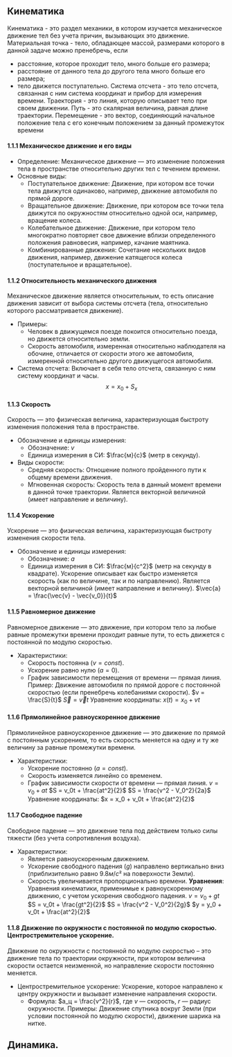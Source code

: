 ## Кинематика 
Кинематика - это раздел механики, в котором изучается механическое движение тел без учета причин, вызывающих это движение. 
Материальная точка - тело, обладающее массой, размерами которого в данной задаче можно пренебречь, если
- расстояние, которое проходит тело, много больше его размера;
- расстояние от данного тела до другого тела много больше его размера;
- тело движется поступательно.
Система отсчета - это тело отсчета, связанная с ним система координат и прибор для измерения времени. Траектория - это линия, которую описывает тело при своем движении. 
Путь - это скалярная величина, равная длине траектории. 
Перемещение - это вектор, соединяющий начальное положение тела с его конечным положением за данный промежуток времени
#### 1.1.1 Механическое движение  и его виды
- Определение: Механическое движение — это изменение положения тела в пространстве относительно других тел с течением времени.
- Основные виды:
    *   Поступательное движение: Движение, при котором все точки тела движутся одинаково, например, движение автомобиля по прямой дороге.
    *   Вращательное движение: Движение, при котором все точки тела движутся по окружностям относительно одной оси, например, вращение колеса.
    *   Колебательное движение: Движение, при котором тело многократно повторяет свое движение вблизи определенного положения равновесия, например, качание маятника.
    *   Комбинированные движения: Сочетание нескольких видов движения, например, движение катящегося колеса (поступательное и вращательное).
#### 1.1.2 Относительность механического движения
Механическое движение является относительным, то есть описание движения зависит от выбора системы отсчета (тела, относительно которого рассматривается движение).
- Примеры:
    *   Человек в движущемся поезде покоится относительно поезда, но движется относительно земли.
    *   Скорость автомобиля, измеренная относительно наблюдателя на обочине, отличается от скорости этого же автомобиля, измеренной относительно другого движущегося автомобиля.
 - Система отсчета: Включает в себя тело отсчета, связанную с ним систему координат и часы.
$$x = x_0 + S_x$$
#### 1.1.3 Скорость
 Скорость — это физическая величина, характеризующая быстроту изменения положения тела в пространстве.
- Обозначение и единицы измерения:
    * Обозначение: $v$
    * Единица измерения в СИ: $\frac{м}{с}$ (метр в секунду).
- Виды скорости:
    * Средняя скорость: Отношение полного пройденного пути к общему времени движения.
    * Мгновенная скорость: Скорость тела в данный момент времени в данной точке траектории. Является векторной величиной (имеет направление и величину).

#### 1.1.4 Ускорение
Ускорение — это физическая величина, характеризующая быстроту изменения скорости тела.
- Обозначение и единицы измерения:
    * Обозначение: $a$
    * Единица измерения в СИ: $\frac{м}{c^2}$ (метр на секунду в квадрате).
Ускорение описывает как быстро изменяется скорость (как по величине, так и по направлению). Является векторной величиной (имеет направление и величину).
$\vec{a} = \frac{\vec{v} - \vec{v_0}}{t}$
#### 1.1.5 Равномерное движение
Равномерное движение — это движение, при котором тело за любые равные промежутки времени проходит равные пути, то есть движется с постоянной по модулю скоростью.
- Характеристики:
    * Скорость постоянна ($v = const$).
    * Ускорение равно нулю ($a = 0$).
    * График зависимости перемещения от времени — прямая линия.
Пример: Движение автомобиля по прямой дороге с постоянной скоростью (если пренебречь колебаниями скорости).
$v = \frac{S}{t}$
$\vec{S} = \vec{v}t$
Уравнение координаты:
$x(t) = x_0 + vt$
#### 1.1.6 Прямолинейное равноускоренное движение
 Прямолинейное равноускоренное движение — это движение по прямой с постоянным ускорением, то есть скорость меняется на одну и ту же величину за равные промежутки времени.
- Характеристики:
    * Ускорение постоянно ($a = const$).
    * Скорость изменяется линейно со временем.
    * График зависимости скорости от времени — прямая линия.
    $v = v_0 + at$
    $S = v_0t + \frac{at^2}{2}$
    $S = \frac{v^2 - V_0^2}{2a}$
    Уравнение координаты:
    $x = x_0 +   v_0t + \frac{at^2}{2}$
#### 1.1.7 Свободное падение 
Свободное падение — это движение тела под действием только силы тяжести (без учета сопротивления воздуха).
- Характеристики:
    * Является равноускоренным движением.
    * Ускорение свободного падения ($g$) направлено вертикально вниз (приблизительно равно $9.8 м/с²$ на поверхности Земли).
    * Скорость увеличивается пропорционально времени.
**Уравнения**: Уравнения кинематики, применимые к равноускоренному движению, с учетом ускорения свободного падения.
    $v = v_0 + gt$
    $S = v_0t + \frac{gt^2}{2}$
    $S = \frac{v^2 - V_0^2}{2g}$
    $y = y_0 +   v_0t + \frac{at^2}{2}$
#### 1.1.8 Движение по окружности с постоянной по модулю скоростью. Центростремительное ускорение.
Движение по окружности с постоянной по модулю скоростью – это движение тела по траектории окружности, при котором величина скорости остается неизменной, но направление скорости постоянно меняется.
- Центростремительное ускорение: Ускорение, которое направлено к центру окружности и вызывает изменение направления скорости.
    *   Формула: $a_ц = \frac{v^2}{r}$, где $v$ — скорость, $r$ — радиус окружности.
Примеры: Движение спутника вокруг Земли (при условии постоянной по модулю скорости), движение шарика на нитке.
## Динамика.
